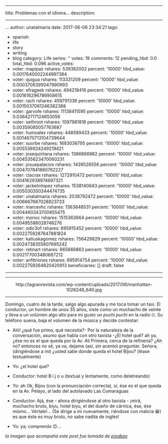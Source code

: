 
---
title: Problemas con el idioma...
description: <hr>...
author: unatalmaria
date: 2017-06-06 23:34:21
tags:
- spanish
- life
- story
- writing
- blog
category: Life
series: ''
votes: 19
comments: 12
pending_hbd: 0.0
total_hbd: 0.096
active_votes:
- voter: mapipaz
  rshares: 539382002
  percent: '10000'
  hbd_value: 0.0017640002244997384
- voter: quigua
  rshares: 113331209
  percent: '10000'
  hbd_value: 0.0003706395047990993
- voter: efrageek
  rshares: 494218416
  percent: '10000'
  hbd_value: 0.001616296786958615
- voter: rach
  rshares: 459791336
  percent: '10000'
  hbd_value: 0.0015037061246382388
- voter: garvofe
  rshares: 11138411595
  percent: '10000'
  hbd_value: 0.03642717124653056
- voter: sethroot
  rshares: 1097981818
  percent: '10000'
  hbd_value: 0.00359085057763687
- voter: humoalex
  rshares: 448589433
  percent: '10000'
  hbd_value: 0.0014670713104739644
- voter: suorbe
  rshares: 1693036795
  percent: '10000'
  hbd_value: 0.005536924249219421
- voter: josequintana
  rshares: 1386866982
  percent: '10000'
  hbd_value: 0.004535623470060231
- voter: josuepalacios
  rshares: 1439526556
  percent: '10000'
  hbd_value: 0.004707841860762227
- voter: clacrax
  rshares: 1272910472
  percent: '10000'
  hbd_value: 0.004162938974697321
- voter: jackelinlopez
  rshares: 1538140643
  percent: '10000'
  hbd_value: 0.005030350344474735
- voter: unatalmaria
  rshares: 2038792472
  percent: '10000'
  hbd_value: 0.006667687028823733
- voter: marcevhc
  rshares: 1363848531
  percent: '10000'
  hbd_value: 0.004460343700655475
- voter: monoc
  rshares: 1515363664
  percent: '10000'
  hbd_value: 0.00495586028748276
- voter: odic3o1
  rshares: 695915452
  percent: '10000'
  hbd_value: 0.0022759287647881824
- voter: katiuskagomez
  rshares: 756429829
  percent: '10000'
  hbd_value: 0.0024738355807695242
- voter: retinart
  rshares: 665666863
  percent: '10000'
  hbd_value: 0.002177003480687212
- voter: anfitriones
  rshares: 695914754
  percent: '10000'
  hbd_value: 0.0022759264820420913
beneficiaries: []
draft: false
---

<hr>


<center>http://lagranrevista.com/wp-content/uploads/2017/06/manhattan-1026248_640.jpg</center>

<hr>


Domingo, cuatro de la tarde, salgo algo apurada y me toca tomar un taxi. El conductor, un hombre de unos 35 años, viste como un muchacho de veinte y lleva a un volúmen algo alto para mi gusto un *puchi puchi* en la radio 🙄. Su teléfono suena, baja el volumen de la música y decide contestar:

- Aló! ¿qué fue primo, qué necesita?- Por la naturaleza de la conversación, asumo que habla con otro taxista -¿El hotel qué? ah ya, ¿ése no es el que queda por la Av. Alí Primera, cerca de la refinería? ¿Ah no? entonces no sé, ya va, dejame (así, sin acento) preguntar. Señora, (dirigiéndose a mi) ¿usted sabe donde queda el hotel Bijou? (léase textualmente)

- Yo: ¿el hotel qué?

- Conductor: hotel B i j o u (textual y lentamente, como deletreando)

- Yo: ah Ok, Bijou (con la pronunciación correcta), sí, ése es el que queda en la Av. Pelayo, al lado del autolavado Las Cumaraguas

- Conductor: Ajá, ése - ahora dirigiéndose al otro taxista - ¡mirá, muchacho bruto, biyu, hotel biyu, el del dueño de cárnica, ése, ése mismo... Vértale!...
(Se dirige a mi nuevamente, riéndose con malicia 😁) es que éste es muy bruto, no sabe nadita de inglés!

- Yo: ya; comprendo 🙃...

*la imagen que acompaña este post fue tomada de [pixabay](https://pixabay.com/es/manhattan-calle-dama-1026248/)* 